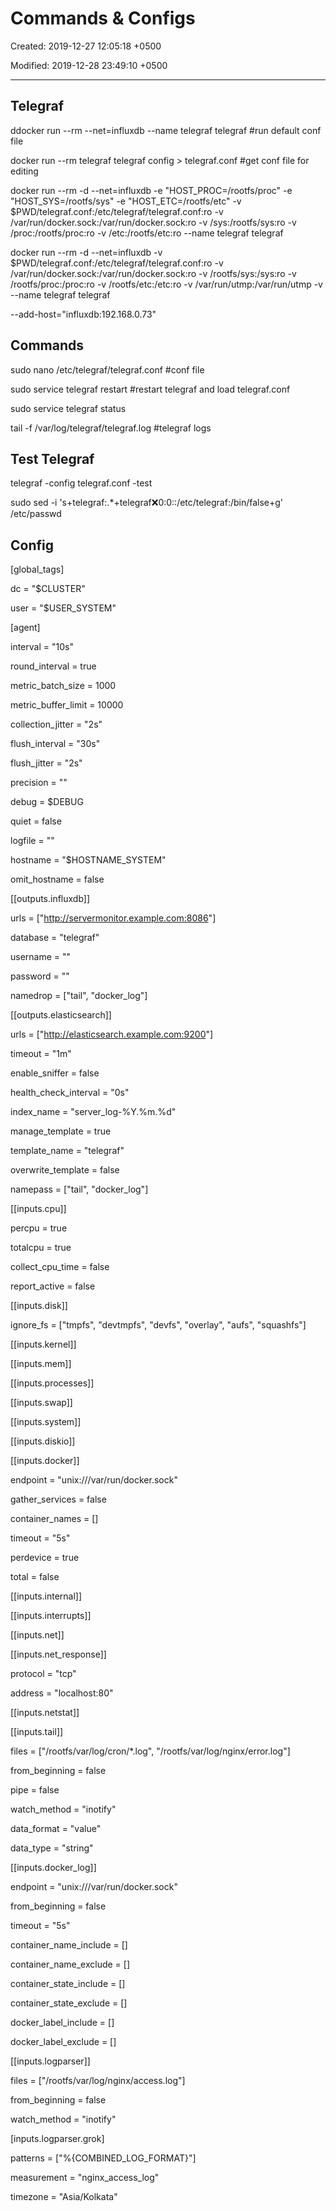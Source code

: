 # Commands & Configs

Created: 2019-12-27 12:05:18 +0500

Modified: 2019-12-28 23:49:10 +0500

---

## Telegraf

ddocker run --rm --net=influxdb --name telegraf telegraf #run default conf file

docker run --rm telegraf telegraf config > telegraf.conf #get conf file for editing

docker run --rm -d --net=influxdb -e "HOST_PROC=/rootfs/proc" -e "HOST_SYS=/rootfs/sys" -e "HOST_ETC=/rootfs/etc" -v $PWD/telegraf.conf:/etc/telegraf/telegraf.conf:ro -v /var/run/docker.sock:/var/run/docker.sock:ro -v /sys:/rootfs/sys:ro -v /proc:/rootfs/proc:ro -v /etc:/rootfs/etc:ro --name telegraf telegraf

docker run --rm -d --net=influxdb -v $PWD/telegraf.conf:/etc/telegraf/telegraf.conf:ro -v /var/run/docker.sock:/var/run/docker.sock:ro -v /rootfs/sys:/sys:ro -v /rootfs/proc:/proc:ro -v /rootfs/etc:/etc:ro -v /var/run/utmp:/var/run/utmp -v --name telegraf telegraf

--add-host="influxdb:192.168.0.73"

## Commands

sudo nano /etc/telegraf/telegraf.conf #conf file

sudo service telegraf restart #restart telegraf and load telegraf.conf

sudo service telegraf status

tail -f /var/log/telegraf/telegraf.log #telegraf logs

## Test Telegraf

telegraf -config telegraf.conf -test

sudo sed -i 's+telegraf:.*+telegraf:x:0:0::/etc/telegraf:/bin/false+g' /etc/passwd

## Config

[global_tags]

dc = "$CLUSTER"

user = "$USER_SYSTEM"

[agent]

interval = "10s"

round_interval = true

metric_batch_size = 1000

metric_buffer_limit = 10000

collection_jitter = "2s"

flush_interval = "30s"

flush_jitter = "2s"

precision = ""

debug = $DEBUG

quiet = false

logfile = ""

hostname = "$HOSTNAME_SYSTEM"

omit_hostname = false

[[outputs.influxdb]]

urls = ["<http://servermonitor.example.com:8086>"]

database = "telegraf"

username = ""

password = ""

namedrop = ["tail", "docker_log"]

[[outputs.elasticsearch]]

urls = ["<http://elasticsearch.example.com:9200>"]

timeout = "1m"

enable_sniffer = false

health_check_interval = "0s"

index_name = "server_log-%Y.%m.%d"

manage_template = true

template_name = "telegraf"

overwrite_template = false

namepass = ["tail", "docker_log"]

[[inputs.cpu]]

percpu = true

totalcpu = true

collect_cpu_time = false

report_active = false

[[inputs.disk]]

ignore_fs = ["tmpfs", "devtmpfs", "devfs", "overlay", "aufs", "squashfs"]

[[inputs.kernel]]

[[inputs.mem]]

[[inputs.processes]]

[[inputs.swap]]

[[inputs.system]]

[[inputs.diskio]]

[[inputs.docker]]

endpoint = "unix:///var/run/docker.sock"

gather_services = false

container_names = []

timeout = "5s"

perdevice = true

total = false

[[inputs.internal]]

[[inputs.interrupts]]

[[inputs.net]]

[[inputs.net_response]]

protocol = "tcp"

address = "localhost:80"

[[inputs.netstat]]

[[inputs.tail]]

files = ["/rootfs/var/log/cron/*.log", "/rootfs/var/log/nginx/error.log"]

from_beginning = false

pipe = false

watch_method = "inotify"

data_format = "value"

data_type = "string"

[[inputs.docker_log]]

endpoint = "unix:///var/run/docker.sock"

from_beginning = false

timeout = "5s"

container_name_include = []

container_name_exclude = []

container_state_include = []

container_state_exclude = []

docker_label_include = []

docker_label_exclude = []

[[inputs.logparser]]

files = ["/rootfs/var/log/nginx/access.log"]

from_beginning = false

watch_method = "inotify"

[inputs.logparser.grok]

patterns = ["%{COMBINED_LOG_FORMAT}"]

measurement = "nginx_access_log"

timezone = "Asia/Kolkata"
